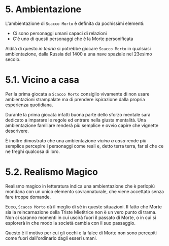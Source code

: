 # 5. Ambientazione

L'ambientazione di `Scacco Morto` è definita da pochissimi elementi:

- Ci sono personaggi umani capaci di relazioni
- C'è uno di questi personaggi che è la Morte personificata

Aldilà di questo *in teoria* si potrebbe giocare `Scacco Morto` in qualsiasi ambientazione, dalla Russia del 1400 a una nave spaziale nel 23esimo secolo.

# 5.1. Vicino a casa

Per la prima giocata a `Scacco Morto` consiglio vivamente di non usare ambientazioni strampalate ma di prendere ispirazione dalla propria esperienza quotidiana.

Durante la prima giocata infatti buona parte dello sforzo mentale sarà dedicato a imparare le regole ed entrare nella giusta mentalità. Una ambientazione familiare renderà più semplice e ovvio capire che vignette descrivere.

È inoltre dimostrato che una ambientazione *vicino a casa* rende più semplice percepire i personaggi come reali e, detto terra terra, far sì che ce ne freghi qualcosa di loro.

# 5.2. Realismo Magico

Realismo magico in letteratura indica una ambientazione che è perlopiù mondana con un unico elemento sovrannaturale, che viene accettato senza fare troppe domande. 

Ecco, `Scacco Morto` dà il meglio di sè in queste situazioni. Il fatto che Morte sia la reincarnazione della Triste Mietitrice non è un vero punto di trama. Non ci saranno momenti in cui uscirà fuori il passato di Morte, o in cui si esplorerà in che modo la società cambia con il suo passaggio.

Questo è il motivo per cui gli occhi e la falce di Morte non sono percepiti come fuori dall'ordinario dagli esseri umani.